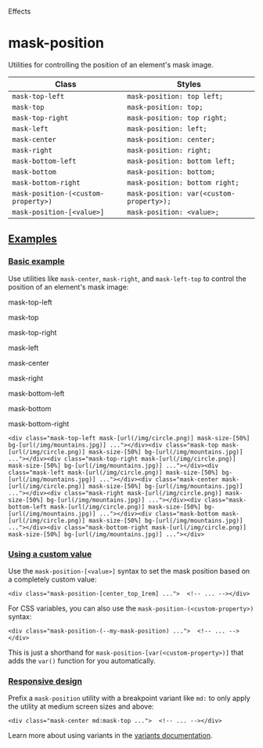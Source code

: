 Effects

# mask-position

Utilities for controlling the position of an element's mask image.

| Class                               | Styles                                   |
| ----------------------------------- | ---------------------------------------- |
| `mask-top-left`                     | `mask-position: top left;`               |
| `mask-top`                          | `mask-position: top;`                    |
| `mask-top-right`                    | `mask-position: top right;`              |
| `mask-left`                         | `mask-position: left;`                   |
| `mask-center`                       | `mask-position: center;`                 |
| `mask-right`                        | `mask-position: right;`                  |
| `mask-bottom-left`                  | `mask-position: bottom left;`            |
| `mask-bottom`                       | `mask-position: bottom;`                 |
| `mask-bottom-right`                 | `mask-position: bottom right;`           |
| `mask-position-(<custom-property>)` | `mask-position: var(<custom-property>);` |
| `mask-position-[<value>]`           | `mask-position: <value>;`                |

## [Examples](#examples)

### [Basic example](#basic-example)

Use utilities like `mask-center`, `mask-right`, and `mask-left-top` to control the position of an element's mask image:

mask-top-left

mask-top

mask-top-right

mask-left

mask-center

mask-right

mask-bottom-left

mask-bottom

mask-bottom-right

```
<div class="mask-top-left mask-[url(/img/circle.png)] mask-size-[50%] bg-[url(/img/mountains.jpg)] ..."></div><div class="mask-top mask-[url(/img/circle.png)] mask-size-[50%] bg-[url(/img/mountains.jpg)] ..."></div><div class="mask-top-right mask-[url(/img/circle.png)] mask-size-[50%] bg-[url(/img/mountains.jpg)] ..."></div><div class="mask-left mask-[url(/img/circle.png)] mask-size-[50%] bg-[url(/img/mountains.jpg)] ..."></div><div class="mask-center mask-[url(/img/circle.png)] mask-size-[50%] bg-[url(/img/mountains.jpg)] ..."></div><div class="mask-right mask-[url(/img/circle.png)] mask-size-[50%] bg-[url(/img/mountains.jpg)] ..."></div><div class="mask-bottom-left mask-[url(/img/circle.png)] mask-size-[50%] bg-[url(/img/mountains.jpg)] ..."></div><div class="mask-bottom mask-[url(/img/circle.png)] mask-size-[50%] bg-[url(/img/mountains.jpg)] ..."></div><div class="mask-bottom-right mask-[url(/img/circle.png)] mask-size-[50%] bg-[url(/img/mountains.jpg)] ..."></div>
```

### [Using a custom value](#using-a-custom-value)

Use the `mask-position-[<value>]` syntax to set the mask position based on a completely custom value:

```
<div class="mask-position-[center_top_1rem] ...">  <!-- ... --></div>
```

For CSS variables, you can also use the `mask-position-(<custom-property>)` syntax:

```
<div class="mask-position-(--my-mask-position) ...">  <!-- ... --></div>
```

This is just a shorthand for `mask-position-[var(<custom-property>)]` that adds the `var()` function for you automatically.

### [Responsive design](#responsive-design)

Prefix a `mask-position` utility with a breakpoint variant like `md:` to only apply the utility at medium screen sizes and above:

```
<div class="mask-center md:mask-top ...">  <!-- ... --></div>
```

Learn more about using variants in the [variants documentation](/docs/hover-focus-and-other-states).
